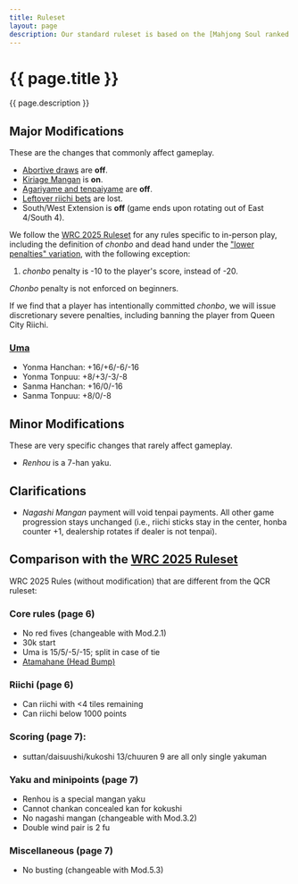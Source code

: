 ```yaml
---
title: Ruleset
layout: page
description: Our standard ruleset is based on the [Mahjong Soul ranked ruleset](https://riichi.wiki/Majsoul#Rules), with modifications for fairness and in-person gameplay. See the final section for a comparison with the [WRC 2025 Ruleset].
---
```


# {{ page.title }}

{{ page.description }}

## Major Modifications
These are the changes that commonly affect gameplay.
- [Abortive draws](https://riichi.wiki/Tochuu_ryuukyoku) are **off**.
- [Kiriage Mangan](https://riichi.wiki/Scoring_table#Kiriage_mangan) is **on**.
- [Agariyame and tenpaiyame](https://en.wikipedia.org/wiki/Japanese_mahjong#Runaway_victory) are **off**.
- [Leftover riichi bets](https://riichi.wiki/Scoring_variations#End_game_riichibou) are lost.
- South/West Extension is **off** (game ends upon rotating out of East 4/South 4).

We follow the [WRC 2025 Ruleset] for any rules specific to in-person play, including the definition of *chonbo* and dead hand under the ["lower penalties" variation](https://static1.squarespace.com/static/634a7884c297a25f06589b79/t/6361370e4ecf892aae92d39a/1667315470805/WRC+Optional+Rules+2022.pdf), with the following exception:
1. *chonbo* penalty is -10 to the player's score, instead of -20.

*Chonbo* penalty is not enforced on beginners.

If we find that a player has intentionally committed *chonbo*, we will issue discretionary severe penalties, including banning the player from Queen City Riichi.

### [Uma](https://riichi.wiki/Oka_and_uma)
  - Yonma Hanchan: +16/+6/-6/-16
  - Yonma Tonpuu: +8/+3/-3/-8
  - Sanma Hanchan: +16/0/-16
  - Sanma Tonpuu: +8/0/-8

## Minor Modifications
These are very specific changes that rarely affect gameplay.

- *Renhou* is a 7-han yaku.

## Clarifications
- *Nagashi Mangan* payment will void tenpai payments. All other game progression stays unchanged (i.e., riichi sticks stay in the center, honba counter +1, dealership rotates if dealer is not tenpai).

## Comparison with the [WRC 2025 Ruleset]

WRC 2025 Rules (without modification) that are different from the QCR ruleset:

### Core rules (page 6)
- No red fives (changeable with Mod.2.1)
- 30k start
- Uma is 15/5/-5/-15; split in case of tie
- [Atamahane (Head Bump)](https://riichi.wiki/Atamahane)

### Riichi (page 6)
- Can riichi with <4 tiles remaining
- Can riichi below 1000 points

### Scoring (page 7):
- suttan/daisuushi/kukoshi 13/chuuren 9 are all only single yakuman

### Yaku and minipoints (page 7)
- Renhou is a special mangan yaku
- Cannot chankan concealed kan for kokushi
- No nagashi mangan (changeable with Mod.3.2)
- Double wind pair is 2 fu

### Miscellaneous (page 7)
- No busting (changeable with Mod.5.3)


[WRC 2025 Ruleset]: https://static1.squarespace.com/static/634a7884c297a25f06589b79/t/6834d67360e19c1da6c0d12c/1748293243651/WRC+Rules+2025.pdf
